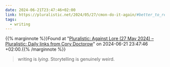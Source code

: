 ```yaml
---
date: 2024-06-21T23:47:46+02:00
link: https://pluralistic.net/2024/05/27/cmon-do-it-again/#better_to_remain_silent_and_be_thought_a_fool_than_to_speak_and_remove_all_doubt
tags:
  - writing
---
```

{{% marginnote %}}Found at "[Pluralistic: Against Lore (27 May 2024) – Pluralistic: Daily links from Cory Doctorow](https://web.archive.org/web/20240621234746/https://pluralistic.net/2024/05/27/cmon-do-it-again/#better_to_remain_silent_and_be_thought_a_fool_than_to_speak_and_remove_all_doubt)" on 2024-06-21 23:47:46 +02:00.{{% /marginnote %}}

> writing is _lying_. Storytelling is genuinely weird.